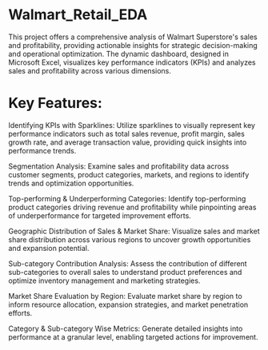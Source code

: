 # Walmart_Retail_EDA
This project offers a comprehensive analysis of Walmart Superstore's sales and profitability, providing actionable insights for strategic decision-making and operational optimization. The dynamic dashboard, designed in Microsoft Excel, visualizes key performance indicators (KPIs) and analyzes sales and profitability across various dimensions.
# Key Features:
Identifying KPIs with Sparklines: Utilize sparklines to visually represent key performance indicators such as total sales revenue, profit margin, sales growth rate, and average transaction value, providing quick insights into performance trends.

Segmentation Analysis: Examine sales and profitability data across customer segments, product categories, markets, and regions to identify trends and optimization opportunities.

Top-performing & Underperforming Categories: Identify top-performing product categories driving revenue and profitability while pinpointing areas of underperformance for targeted improvement efforts.

Geographic Distribution of Sales & Market Share: Visualize sales and market share distribution across various regions to uncover growth opportunities and expansion potential.

Sub-category Contribution Analysis: Assess the contribution of different sub-categories to overall sales to understand product preferences and optimize inventory management and marketing strategies.

Market Share Evaluation by Region: Evaluate market share by region to inform resource allocation, expansion strategies, and market penetration efforts.

Category & Sub-category Wise Metrics: Generate detailed insights into performance at a granular level, enabling targeted actions for improvement.
